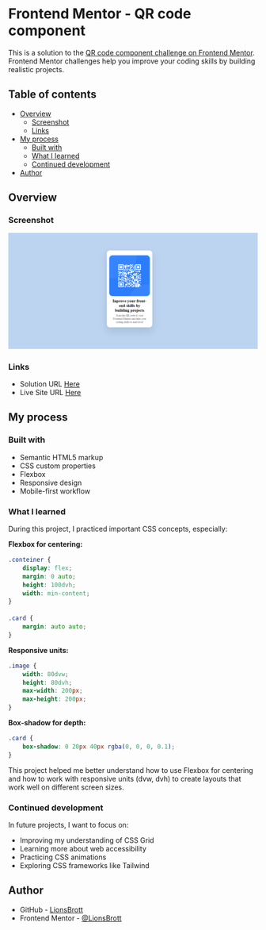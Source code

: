 # Frontend Mentor - QR code component
This is a solution to the [QR code component challenge on Frontend Mentor](https://www.frontendmentor.io/challenges/qr-code-component-iux_sIO_H). Frontend Mentor challenges help you improve your coding skills by building realistic projects.

## Table of contents

- [Overview](#overview)
  - [Screenshot](#screenshot)
  - [Links](#links)
- [My process](#my-process)
  - [Built with](#built-with)
  - [What I learned](#what-i-learned)
  - [Continued development](#continued-development)
- [Author](#author)

## Overview

### Screenshot

![QR Code Component Screenshot](images/screenshot.png)

### Links

- Solution URL [Here](https://github.com/LionsBrott/qr-code)
- Live Site URL [Here](https://lionsbrott.github.io/qr-code/)

## My process

### Built with

- Semantic HTML5 markup
- CSS custom properties
- Flexbox
- Responsive design
- Mobile-first workflow

### What I learned

During this project, I practiced important CSS concepts, especially:

**Flexbox for centering:**
```css
.conteiner {
    display: flex;
    margin: 0 auto;
    height: 100dvh;
    width: min-content;
}

.card {
    margin: auto auto;
}
```

**Responsive units:**
```css
.image {
    width: 80dvw;
    height: 80dvh;
    max-width: 200px;
    max-height: 200px;
}
```

**Box-shadow for depth:**
```css
.card {
    box-shadow: 0 20px 40px rgba(0, 0, 0, 0.1);
}
```

This project helped me better understand how to use Flexbox for centering and how to work with responsive units (dvw, dvh) to create layouts that work well on different screen sizes.

### Continued development

In future projects, I want to focus on:

- Improving my understanding of CSS Grid
- Learning more about web accessibility
- Practicing CSS animations
- Exploring CSS frameworks like Tailwind

## Author

- GitHub - [LionsBrott](https://github.com/LionsBrott)
- Frontend Mentor - [@LionsBrott](https://www.frontendmentor.io/profile/LionsBrott)
